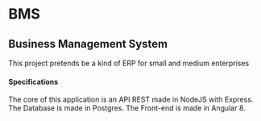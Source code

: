 # BMS

## Business Management System
This project pretends be a kind of ERP for small and medium enterprises

#### Specifications
The core of this application is an API REST made in NodeJS with Express. 
The Database is made in Postgres.
The Front-end is made in Angular 8.